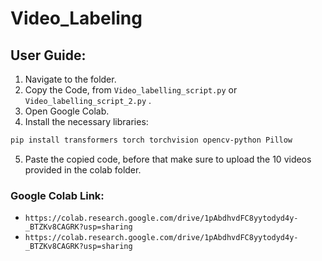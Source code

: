 # Video_Labeling
## User Guide:

1. Navigate to the folder.
2. Copy the Code, from `Video_labelling_script.py` or `Video_labelling_script_2.py` .
3. Open Google Colab.
4. Install the necessary libraries:
``` bash
pip install transformers torch torchvision opencv-python Pillow
```
5. Paste the copied code, before that make sure to upload the 10 videos provided in the colab folder.
### Google Colab Link: 
* `https://colab.research.google.com/drive/1pAbdhvdFC8yytodyd4y-_BTZKv8CAGRK?usp=sharing` 
* `https://colab.research.google.com/drive/1pAbdhvdFC8yytodyd4y-_BTZKv8CAGRK?usp=sharing`
